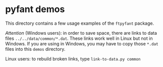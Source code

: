 # pyfant demos

This directory contains a few usage examples of the ```ftpyfant``` package.

*Attention* (Windows users): in order to save space, there are links to data files
```../../data/common/*.dat```. These links work well in Linux but not in Windows.
If you are using in Windows, you may have to copy those ```*.dat``` files into this
```demos``` directory.

Linux users: to rebuild broken links, type ```link-to-data.py common```
